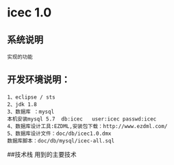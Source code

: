# icec 1.0
## 系统说明
	实现的功能
## 开发环境说明：
	1、eclipse / sts
	2、jdk 1.8
	3、数据库 ：mysql   
	本机安装mysql 5.7  db:icec   user:icec passwd:icec
	4、数据库设计工具:EZDML,安装包下载：http://www.ezdml.com/
	5、数据库设计文件：doc/db/icec1.0.dmx
	数据库脚本：doc/db/mysql/icec-all.sql
	
	
##技术栈 
    用到的主要技术


	
	
	
